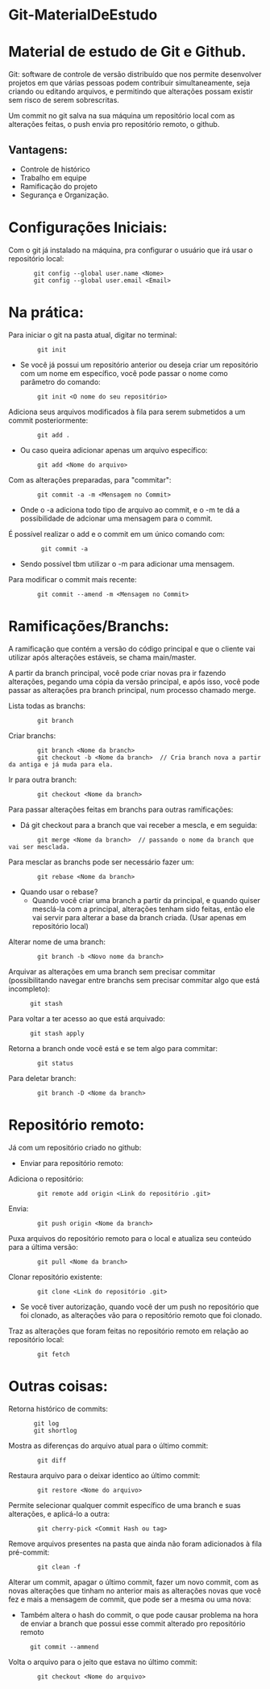 # Git-MaterialDeEstudo

# Material de estudo de Git e Github.

Git: software de controle de versão distribuído que nos permite desenvolver projetos em que várias pessoas podem contribuir simultaneamente, seja criando ou editando arquivos, e permitindo que alterações possam existir sem risco de serem sobrescritas.

Um commit no git salva na sua máquina um repositório local com as alterações feitas, o push envia pro repositório remoto, o github.

## Vantagens: 
* Controle de histórico
* Trabalho em equipe
* Ramificação do projeto
* Segurança e Organização. 


# Configurações Iniciais:
Com o git já instalado na máquina, pra configurar o usuário que irá usar o repositório local:

   ```
          git config --global user.name <Nome>
          git config --global user.email <Email>
   ```
   

# Na prática: 
Para iniciar o git na pasta atual, digitar no terminal:
```
        git init
```


* Se você já possui um repositório anterior ou deseja criar um repositório com um nome em específico, você pode passar o nome como parâmetro do comando:

```
        git init <O nome do seu repositório>
```


Adiciona seus arquivos modificados à fila para serem submetidos a um commit posteriormente:

```
        git add . 
```


* Ou caso queira adicionar apenas um arquivo específico:

```    
        git add <Nome do arquivo>
```


Com as alterações preparadas, para "commitar": 

```
        git commit -a -m <Mensagem no Commit>
```


* Onde o -a adiciona todo tipo de arquivo ao commit, e o -m te dá a possibilidade de adcionar uma mensagem para o commit.

É possível realizar o add e o commit em um único comando com:

```
         git commit -a
```


* Sendo possível tbm utilizar o -m para adicionar uma mensagem.
      
Para modificar o commit mais recente:

```
        git commit --amend -m <Mensagem no Commit>
```


# Ramificações/Branchs:
A ramificação que contém a versão do código principal e que o cliente vai utilizar após alterações estáveis, se chama main/master. 

A partir da branch principal, você pode criar novas pra ir fazendo alterações, pegando uma cópia da versão principal, e após isso, você pode passar as alterações pra branch principal, num processo chamado merge.

Lista todas as branchs:

```
        git branch
```
      
      
Criar branchs:

```
        git branch <Nome da branch>
        git checkout -b <Nome da branch>  // Cria branch nova a partir da antiga e já muda para ela.
```
      

Ir para outra branch:

```
        git checkout <Nome da branch>
```
      

Para passar alterações feitas em branchs para outras ramificações:

* Dá git checkout para a branch que vai receber a mescla, e em seguida:

```
        git merge <Nome da branch>  // passando o nome da branch que vai ser mesclada.
```
    

Para mesclar as branchs pode ser necessário fazer um:

```
        git rebase <Nome da branch> 
```
    

* Quando usar o rebase? 
    * Quando você criar uma branch a partir da principal, e quando quiser mesclá-la com a principal, alterações tenham sido feitas, então ele vai servir para alterar a base da branch criada. (Usar apenas em repositório local)

Alterar nome de uma branch:

```
        git branch -b <Novo nome da branch>
```

Arquivar as alterações em uma branch sem precisar commitar (possibilitando navegar entre branchs sem precisar commitar algo que está incompleto):

```
      git stash
```

Para voltar a ter acesso ao que está arquivado:

```
      git stash apply
```
 

Retorna a branch onde você está e se tem algo para commitar:

```
        git status
```

Para deletar branch:

```
        git branch -D <Nome da branch>
```


# Repositório remoto:
Já com um repositório criado no github:

* Enviar para repositório remoto:

Adiciona o repositório:

```
        git remote add origin <Link do repositório .git> 
```


Envia:

```
        git push origin <Nome da branch>
```


Puxa arquivos do repositório remoto para o local e atualiza seu conteúdo para a última versão:

```
        git pull <Nome da branch>
```

      
Clonar repositório existente:

```
        git clone <Link do repositório .git>
```


* Se você tiver autorização, quando você der um push no repositório que foi clonado, as alterações vão para o repositório remoto que foi clonado.

Traz as alterações que foram feitas no repositório remoto em relação ao repositório local:

```    
        git fetch
``` 


# Outras coisas:
Retorna histórico de commits:

```
       git log
       git shortlog
```


Mostra as diferenças do arquivo atual para o último commit:

```
        git diff
```
      

Restaura arquivo para o deixar identico ao último commit: 

```
        git restore <Nome do arquivo>
```


Permite selecionar qualquer commit específico de uma branch e suas alterações, e aplicá-lo a outra:

```
        git cherry-pick <Commit Hash ou tag>
```


Remove arquivos presentes na pasta que ainda não foram adicionados à fila pré-commit:

```
        git clean -f
```

Alterar um commit, apagar o último commit, fazer um novo commit, com as novas alterações que tinham no anterior mais as alterações novas que você fez e mais a mensagem de commit, que pode ser a mesma ou uma nova:
   * Também altera o hash do commit, o que pode causar problema na hora de enviar a branch que possui esse commit alterado pro repositório remoto

```
      git commit --ammend
```

Volta o arquivo para o jeito que estava no último commit:

```
        git checkout <Nome do arquivo>
```
